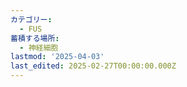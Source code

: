 ```yaml
---
カテゴリー:
  - FUS
蓄積する場所:
  - 神経細胞
lastmod: '2025-04-03'
last_edited: 2025-02-27T00:00:00.000Z
---
```



